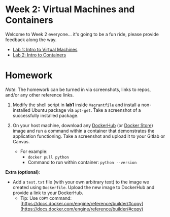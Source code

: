 # Week 2: Virtual Machines and Containers

Welcome to Week 2 everyone... it's going to be a fun ride, please provide feedback along the way.

- [Lab 1: Intro to Virtual Machines](lab1/README.md) 
- [Lab 2: Intro to Containers](lab2/README.md)

# Homework

*Note*: The homework can be turned in via screenshots, links to repos, and/or any other reference links. 

1. Modify the shell script in **lab1** inside `Vagrantfile` and install a non-installed Ubuntu package via `apt-get`. Take a screenshot of a successfully installed package.

2. On your host machine, download any [DockerHub](https://hub.docker.com/) (or [Docker Store](https://store.docker.com/search?source=verified&type=image)) image and run a command within a container that demonstrates the application functioning. Take a screenshot and upload it to your Gitlab or Canvas.
    - For example:
        - `docker pull python`
        - Command to run within container: `python --version`

**Extra (optional)**: 
- Add a `test.txt` file (with your own arbitrary text) to the image we created using `Dockerfile`. Upload the new image to DockerHub and provide a link to your DockerHub.
    - Tip: Use `COPY` command: [https://docs.docker.com/engine/reference/builder/#copy](https://docs.docker.com/engine/reference/builder/#copy)